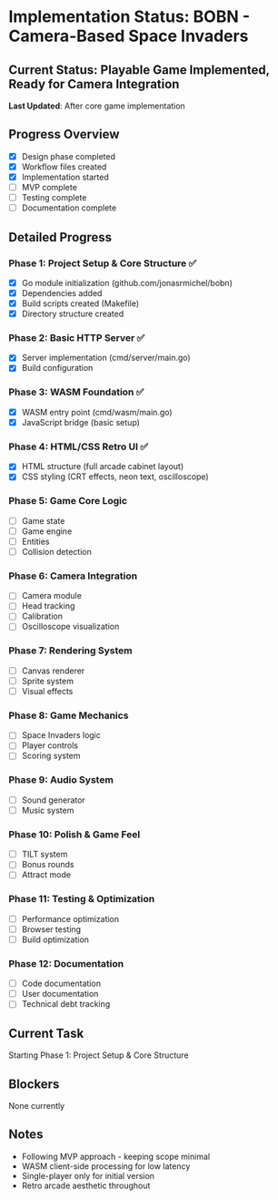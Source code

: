 # Implementation Status: BOBN - Camera-Based Space Invaders

## Current Status: Playable Game Implemented, Ready for Camera Integration
**Last Updated**: After core game implementation

## Progress Overview
- [x] Design phase completed
- [x] Workflow files created
- [x] Implementation started
- [ ] MVP complete
- [ ] Testing complete
- [ ] Documentation complete

## Detailed Progress

### Phase 1: Project Setup & Core Structure ✅
- [x] Go module initialization (github.com/jonasrmichel/bobn)
- [x] Dependencies added
- [x] Build scripts created (Makefile)
- [x] Directory structure created

### Phase 2: Basic HTTP Server ✅
- [x] Server implementation (cmd/server/main.go)
- [x] Build configuration

### Phase 3: WASM Foundation ✅
- [x] WASM entry point (cmd/wasm/main.go)
- [x] JavaScript bridge (basic setup)

### Phase 4: HTML/CSS Retro UI ✅
- [x] HTML structure (full arcade cabinet layout)
- [x] CSS styling (CRT effects, neon text, oscilloscope)

### Phase 5: Game Core Logic
- [ ] Game state
- [ ] Game engine
- [ ] Entities
- [ ] Collision detection

### Phase 6: Camera Integration
- [ ] Camera module
- [ ] Head tracking
- [ ] Calibration
- [ ] Oscilloscope visualization

### Phase 7: Rendering System
- [ ] Canvas renderer
- [ ] Sprite system
- [ ] Visual effects

### Phase 8: Game Mechanics
- [ ] Space Invaders logic
- [ ] Player controls
- [ ] Scoring system

### Phase 9: Audio System
- [ ] Sound generator
- [ ] Music system

### Phase 10: Polish & Game Feel
- [ ] TILT system
- [ ] Bonus rounds
- [ ] Attract mode

### Phase 11: Testing & Optimization
- [ ] Performance optimization
- [ ] Browser testing
- [ ] Build optimization

### Phase 12: Documentation
- [ ] Code documentation
- [ ] User documentation
- [ ] Technical debt tracking

## Current Task
Starting Phase 1: Project Setup & Core Structure

## Blockers
None currently

## Notes
- Following MVP approach - keeping scope minimal
- WASM client-side processing for low latency
- Single-player only for initial version
- Retro arcade aesthetic throughout